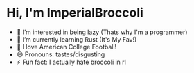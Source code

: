 # Hi, I'm ImperialBroccoli
- 👀 I’m interested in being lazy (Thats why I'm a programmer)
- 🌱 I’m currently learning Rust (It's My Fav!)
- 💞️ I love American College Football!
- 😄 Pronouns: tastes/disgusting
- ⚡ Fun fact: I actually hate broccoli in rl
